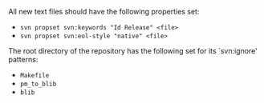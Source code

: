 All new text files should have the following properties set:

  * `svn propset svn:keywords "Id Release" <file>`
  * `svn propset svn:eol-style "native" <file>`

The root directory of the repository has the following set for its `svn:ignore' patterns:

  * `Makefile`
  * `pm_to_blib`
  * `blib`